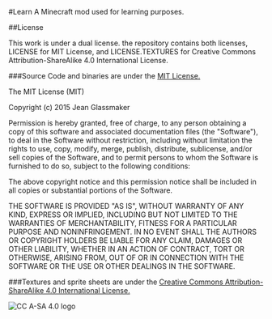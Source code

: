 #Learn
A Minecraft mod used for learning purposes.

##License

This work is under a dual license. the repository contains both licenses, 
LICENSE for MIT License, and LICENSE.TEXTURES for Creative Commons Attribution-ShareAlike 4.0 International License.

###Source Code and binaries are under the [MIT License.](http://opensource.org/licenses/MIT) 
   
The MIT License (MIT)

Copyright (c) 2015 Jean Glassmaker

Permission is hereby granted, free of charge, to any person obtaining a copy
of this software and associated documentation files (the "Software"), to deal
in the Software without restriction, including without limitation the rights
to use, copy, modify, merge, publish, distribute, sublicense, and/or sell
copies of the Software, and to permit persons to whom the Software is
furnished to do so, subject to the following conditions:

The above copyright notice and this permission notice shall be included in
all copies or substantial portions of the Software.

THE SOFTWARE IS PROVIDED "AS IS", WITHOUT WARRANTY OF ANY KIND, EXPRESS OR
IMPLIED, INCLUDING BUT NOT LIMITED TO THE WARRANTIES OF MERCHANTABILITY,
FITNESS FOR A PARTICULAR PURPOSE AND NONINFRINGEMENT. IN NO EVENT SHALL THE
AUTHORS OR COPYRIGHT HOLDERS BE LIABLE FOR ANY CLAIM, DAMAGES OR OTHER
LIABILITY, WHETHER IN AN ACTION OF CONTRACT, TORT OR OTHERWISE, ARISING FROM,
OUT OF OR IN CONNECTION WITH THE SOFTWARE OR THE USE OR OTHER DEALINGS IN
THE SOFTWARE.
   
###Textures and sprite sheets are under the [Creative Commons Attribution-ShareAlike 4.0 International License.](http://creativecommons.org/licenses/by-sa/4.0/)

![CC A-SA 4.0 logo](https://i.creativecommons.org/l/by-sa/4.0/88x31.png)

